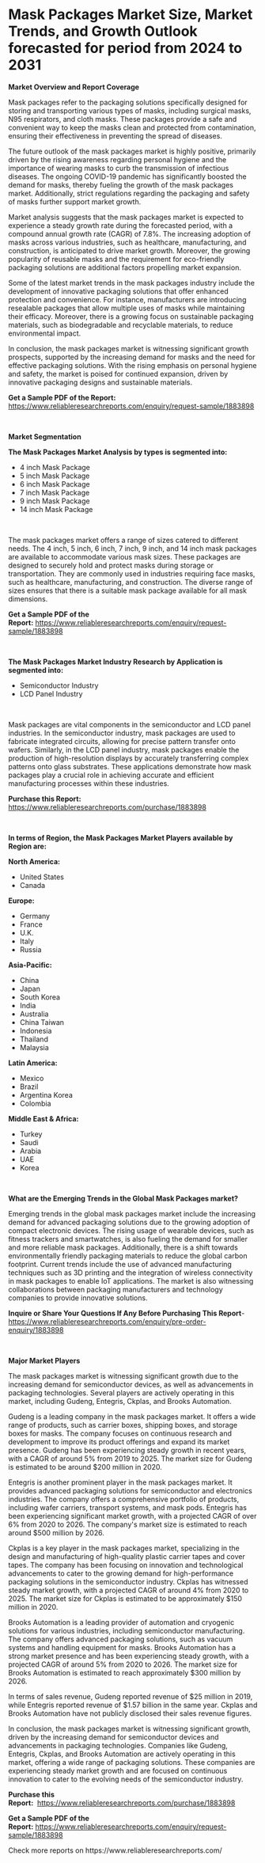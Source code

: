 <p><h1>Mask Packages Market Size, Market Trends, and Growth Outlook forecasted for period from 2024 to 2031</h1></p><p><strong>Market Overview and Report Coverage</strong></p>
<p><p>Mask packages refer to the packaging solutions specifically designed for storing and transporting various types of masks, including surgical masks, N95 respirators, and cloth masks. These packages provide a safe and convenient way to keep the masks clean and protected from contamination, ensuring their effectiveness in preventing the spread of diseases. </p><p>The future outlook of the mask packages market is highly positive, primarily driven by the rising awareness regarding personal hygiene and the importance of wearing masks to curb the transmission of infectious diseases. The ongoing COVID-19 pandemic has significantly boosted the demand for masks, thereby fueling the growth of the mask packages market. Additionally, strict regulations regarding the packaging and safety of masks further support market growth. </p><p>Market analysis suggests that the mask packages market is expected to experience a steady growth rate during the forecasted period, with a compound annual growth rate (CAGR) of 7.8%. The increasing adoption of masks across various industries, such as healthcare, manufacturing, and construction, is anticipated to drive market growth. Moreover, the growing popularity of reusable masks and the requirement for eco-friendly packaging solutions are additional factors propelling market expansion. </p><p>Some of the latest market trends in the mask packages industry include the development of innovative packaging solutions that offer enhanced protection and convenience. For instance, manufacturers are introducing resealable packages that allow multiple uses of masks while maintaining their efficacy. Moreover, there is a growing focus on sustainable packaging materials, such as biodegradable and recyclable materials, to reduce environmental impact. </p><p>In conclusion, the mask packages market is witnessing significant growth prospects, supported by the increasing demand for masks and the need for effective packaging solutions. With the rising emphasis on personal hygiene and safety, the market is poised for continued expansion, driven by innovative packaging designs and sustainable materials.</p></p>
<p><strong>Get a Sample PDF of the Report:</strong> <a href="https://www.reliableresearchreports.com/enquiry/request-sample/1883898">https://www.reliableresearchreports.com/enquiry/request-sample/1883898</a></p>
<p>&nbsp;</p>
<p><strong>Market Segmentation</strong></p>
<p><strong>The Mask Packages Market Analysis by types is segmented into:</strong></p>
<p><ul><li>4 inch Mask Package</li><li>5 inch Mask Package</li><li>6 inch Mask Package</li><li>7 inch Mask Package</li><li>9 inch Mask Package</li><li>14 inch Mask Package</li></ul></p>
<p>&nbsp;</p>
<p><p>The mask packages market offers a range of sizes catered to different needs. The 4 inch, 5 inch, 6 inch, 7 inch, 9 inch, and 14 inch mask packages are available to accommodate various mask sizes. These packages are designed to securely hold and protect masks during storage or transportation. They are commonly used in industries requiring face masks, such as healthcare, manufacturing, and construction. The diverse range of sizes ensures that there is a suitable mask package available for all mask dimensions.</p></p>
<p><strong>Get a Sample PDF of the Report:</strong>&nbsp;<a href="https://www.reliableresearchreports.com/enquiry/request-sample/1883898">https://www.reliableresearchreports.com/enquiry/request-sample/1883898</a></p>
<p>&nbsp;</p>
<p><strong>The Mask Packages Market Industry Research by Application is segmented into:</strong></p>
<p><ul><li>Semiconductor Industry</li><li>LCD Panel Industry</li></ul></p>
<p>&nbsp;</p>
<p><p>Mask packages are vital components in the semiconductor and LCD panel industries. In the semiconductor industry, mask packages are used to fabricate integrated circuits, allowing for precise pattern transfer onto wafers. Similarly, in the LCD panel industry, mask packages enable the production of high-resolution displays by accurately transferring complex patterns onto glass substrates. These applications demonstrate how mask packages play a crucial role in achieving accurate and efficient manufacturing processes within these industries.</p></p>
<p><strong>Purchase this Report:</strong>&nbsp; <a href="https://www.reliableresearchreports.com/purchase/1883898">https://www.reliableresearchreports.com/purchase/1883898</a></p>
<p>&nbsp;</p>
<p><strong>In terms of Region, the Mask Packages Market Players available by Region are:</strong></p>
<p>
    <p> <strong> North America: </strong>
        <ul>
            <li>United States</li>
            <li>Canada</li>
        </ul>
        </p> 
    <p> <strong> Europe: </strong>
        <ul>
            <li>Germany</li>
            <li>France</li>
            <li>U.K.</li>
            <li>Italy</li>
            <li>Russia</li>
        </ul>
        </p> 
    <p> <strong> Asia-Pacific: </strong>
        <ul>
            <li>China</li>
            <li>Japan</li>
            <li>South Korea</li>
            <li>India</li>
            <li>Australia</li>
            <li>China Taiwan</li>
            <li>Indonesia</li>
            <li>Thailand</li>
            <li>Malaysia</li>
        </ul>
        </p> 
    <p> <strong> Latin America: </strong>
        <ul>
            <li>Mexico</li>
            <li>Brazil</li>
            <li>Argentina Korea</li>
            <li>Colombia</li>
        </ul>
        </p> 
    <p> <strong> Middle East & Africa: </strong>
        <ul>
            <li>Turkey</li>
            <li>Saudi</li>
            <li>Arabia</li>
            <li>UAE</li>
            <li>Korea</li>
        </ul>
    </p>
    </p>
<p>&nbsp;</p>
<p><strong>What are the Emerging Trends in the Global Mask Packages market?</strong></p>
<p><p>Emerging trends in the global mask packages market include the increasing demand for advanced packaging solutions due to the growing adoption of compact electronic devices. The rising usage of wearable devices, such as fitness trackers and smartwatches, is also fueling the demand for smaller and more reliable mask packages. Additionally, there is a shift towards environmentally friendly packaging materials to reduce the global carbon footprint. Current trends include the use of advanced manufacturing techniques such as 3D printing and the integration of wireless connectivity in mask packages to enable IoT applications. The market is also witnessing collaborations between packaging manufacturers and technology companies to provide innovative solutions.</p></p>
<p><strong>Inquire or Share Your Questions If Any Before Purchasing This Report</strong>- <a href="https://www.reliableresearchreports.com/enquiry/pre-order-enquiry/1883898">https://www.reliableresearchreports.com/enquiry/pre-order-enquiry/1883898</a></p>
<p>&nbsp;</p>
<p><strong>Major Market Players</strong></p>
<p><p>The mask packages market is witnessing significant growth due to the increasing demand for semiconductor devices, as well as advancements in packaging technologies. Several players are actively operating in this market, including Gudeng, Entegris, Ckplas, and Brooks Automation. </p><p>Gudeng is a leading company in the mask packages market. It offers a wide range of products, such as carrier boxes, shipping boxes, and storage boxes for masks. The company focuses on continuous research and development to improve its product offerings and expand its market presence. Gudeng has been experiencing steady growth in recent years, with a CAGR of around 5% from 2019 to 2025. The market size for Gudeng is estimated to be around $200 million in 2020.</p><p>Entegris is another prominent player in the mask packages market. It provides advanced packaging solutions for semiconductor and electronics industries. The company offers a comprehensive portfolio of products, including wafer carriers, transport systems, and mask pods. Entegris has been experiencing significant market growth, with a projected CAGR of over 6% from 2020 to 2026. The company's market size is estimated to reach around $500 million by 2026.</p><p>Ckplas is a key player in the mask packages market, specializing in the design and manufacturing of high-quality plastic carrier tapes and cover tapes. The company has been focusing on innovation and technological advancements to cater to the growing demand for high-performance packaging solutions in the semiconductor industry. Ckplas has witnessed steady market growth, with a projected CAGR of around 4% from 2020 to 2025. The market size for Ckplas is estimated to be approximately $150 million in 2020.</p><p>Brooks Automation is a leading provider of automation and cryogenic solutions for various industries, including semiconductor manufacturing. The company offers advanced packaging solutions, such as vacuum systems and handling equipment for masks. Brooks Automation has a strong market presence and has been experiencing steady growth, with a projected CAGR of around 5% from 2020 to 2026. The market size for Brooks Automation is estimated to reach approximately $300 million by 2026.</p><p>In terms of sales revenue, Gudeng reported revenue of $25 million in 2019, while Entegris reported revenue of $1.57 billion in the same year. Ckplas and Brooks Automation have not publicly disclosed their sales revenue figures.</p><p>In conclusion, the mask packages market is witnessing significant growth, driven by the increasing demand for semiconductor devices and advancements in packaging technologies. Companies like Gudeng, Entegris, Ckplas, and Brooks Automation are actively operating in this market, offering a wide range of packaging solutions. These companies are experiencing steady market growth and are focused on continuous innovation to cater to the evolving needs of the semiconductor industry.</p></p>
<p><strong>Purchase this Report:</strong>&nbsp;&nbsp;<a href="https://www.reliableresearchreports.com/purchase/1883898">https://www.reliableresearchreports.com/purchase/1883898</a></p>
<p></p>
<p><strong>Get a Sample PDF of the Report:</strong>&nbsp;<a href="https://www.reliableresearchreports.com/enquiry/request-sample/1883898">https://www.reliableresearchreports.com/enquiry/request-sample/1883898</a></p>
<p>Check more reports on https://www.reliableresearchreports.com/</p>